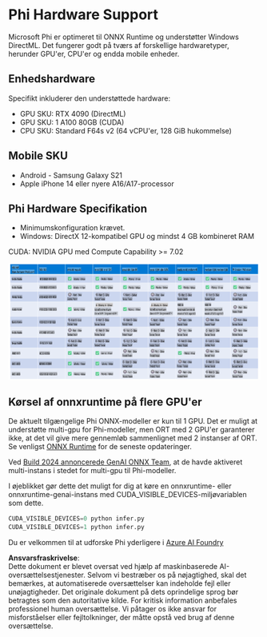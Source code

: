 # Phi Hardware Support

Microsoft Phi er optimeret til ONNX Runtime og understøtter Windows DirectML. Det fungerer godt på tværs af forskellige hardwaretyper, herunder GPU'er, CPU'er og endda mobile enheder.

## Enhedshardware
Specifikt inkluderer den understøttede hardware:

- GPU SKU: RTX 4090 (DirectML)
- GPU SKU: 1 A100 80GB (CUDA)
- CPU SKU: Standard F64s v2 (64 vCPU'er, 128 GiB hukommelse)

## Mobile SKU

- Android - Samsung Galaxy S21
- Apple iPhone 14 eller nyere A16/A17-processor

## Phi Hardware Specifikation

- Minimumskonfiguration krævet.
- Windows: DirectX 12-kompatibel GPU og mindst 4 GB kombineret RAM

CUDA: NVIDIA GPU med Compute Capability >= 7.02

![HardwareSupport](../../../../../translated_images/01.phihardware.925db5699da7752cf486314e6db087580583cfbcd548970f8a257e31a8aa862c.da.png)

## Kørsel af onnxruntime på flere GPU'er

De aktuelt tilgængelige Phi ONNX-modeller er kun til 1 GPU. Det er muligt at understøtte multi-gpu for Phi-modeller, men ORT med 2 GPU'er garanterer ikke, at det vil give mere gennemløb sammenlignet med 2 instanser af ORT. Se venligst [ONNX Runtime](https://onnxruntime.ai/) for de seneste opdateringer.

Ved [Build 2024 annoncerede GenAI ONNX Team](https://youtu.be/WLW4SE8M9i8?si=EtG04UwDvcjunyfC), at de havde aktiveret multi-instans i stedet for multi-gpu til Phi-modeller.

I øjeblikket gør dette det muligt for dig at køre en onnxruntime- eller onnxruntime-genai-instans med CUDA_VISIBLE_DEVICES-miljøvariablen som dette.

```Python
CUDA_VISIBLE_DEVICES=0 python infer.py
CUDA_VISIBLE_DEVICES=1 python infer.py
```

Du er velkommen til at udforske Phi yderligere i [Azure AI Foundry](https://ai.azure.com)

**Ansvarsfraskrivelse**:  
Dette dokument er blevet oversat ved hjælp af maskinbaserede AI-oversættelsestjenester. Selvom vi bestræber os på nøjagtighed, skal det bemærkes, at automatiserede oversættelser kan indeholde fejl eller unøjagtigheder. Det originale dokument på dets oprindelige sprog bør betragtes som den autoritative kilde. For kritisk information anbefales professionel human oversættelse. Vi påtager os ikke ansvar for misforståelser eller fejltolkninger, der måtte opstå ved brug af denne oversættelse.